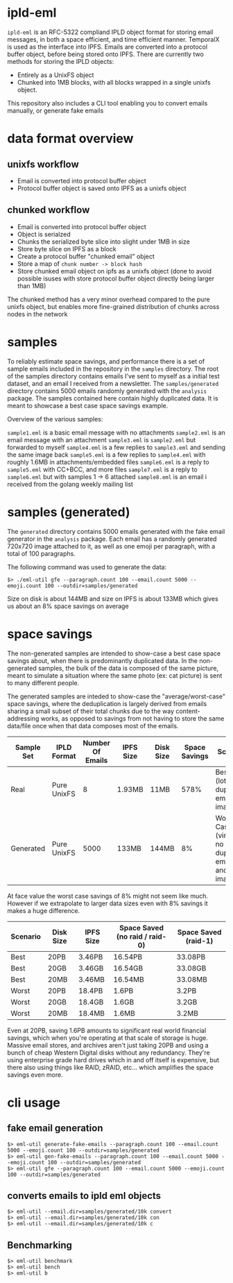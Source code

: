 # ipld-eml

`ipld-eml` is an RFC-5322 compliand IPLD object format for storing email messages, in both a space efficient, and time efficient manner. TemporalX is used as the interface into IPFS. Emails are converted into a protocol buffer object, before being stored onto IPFS. There are currently two methods for storing the IPLD objects:

* Entirely as a UnixFS object
* Chunked into 1MB blocks, with all blocks wrapped in a single unixfs object.

This repository also includes a CLI tool enabling you to convert emails manually, or generate fake emails

# data format overview

## unixfs workflow

* Email is converted into protocol buffer object
* Protocol buffer object is saved onto IPFS as a unixfs object

## chunked workflow

* Email is converted into protocol buffer object
* Object is serialzed
* Chunks the serialized byte slice into slight under 1MB in size
* Store byte slice on IPFS as a block
* Create a protocol buffer "chunked email" object
* Store a map of `chunk number -> block hash`
* Store chunked email object on ipfs as a unixfs object (done to avoid possible isuses with store protocol buffer object directly being larger than 1MB)

The chunked method has a very minor overhead compared to the pure unixfs object, but enables more fine-grained distribution of chunks across nodes in the network

# samples

To reliably estimate space savings, and performance there is a set of sample emails included in the repository in the `samples` directory. The root of the samples directory contains emails I've sent to myself as a initial test dataset, and an email I received from a newsletter. The `samples/generated` directory contains 5000 emails randomly generated with the `analysis` package. The samples contained here contain highly duplicated data. It is meant to showcase a best case space savings example.

Overview of the various samples:

`sample1.eml` is a basic email message with no attachments
`sample2.eml` is an email message with an attachment
`sample3.eml` is `sample2.eml` but forwarded to myself
`sample4.eml` is a few replies to `sample3.eml` and sending the same image back
`sample5.eml` is a few replies to `sample4.eml` with roughly 1.6MB in attachments/embedded files
`sample6.eml` is a reply to `sample5.eml` with CC+BCC, and more files
`sample7.eml` is a reply to `sample6.eml` but with samples 1 -> 6 attached
`sample8.eml` is an email i received from the golang weekly mailing list

# samples (generated)

The `generated` directory contains 5000 emails generated with the fake email generator in the `analysis` package. Each email has a randomly generated 720x720 image attached to it, as well as one emoji per paragraph, with a total of 100 paragraphs. 

The following command was used to generate the data:

```shell
$> ./eml-util gfe --paragraph.count 100 --email.count 5000 --emoji.count 100 --outdir=samples/generated
```

Size on disk is about 144MB and size on IPFS is about 133MB which gives us about an 8% space savings on average

# space savings

The non-generated samples are intended to show-case a best case space savings about, when there is predominantly duplicated data. In the non-generated samples, the bulk of the data is composed of the same picture, meant to simulate a situation where the same photo (ex: cat picture) is sent to many different people. 

The generated samples are inteded to show-case the "average/worst-case" space savings, where the deduplication is largely derived from emails sharing a small subset of their total chunks due to the way content-addressing works, as opposed to savings from not having to store the same data/file once when that data composes most of the emails.

| Sample Set | IPLD Format | Number Of Emails | IPFS Size | Disk Size | Space Savings | Scenario |
|------------|-------------|------------------|-----------|-----------|---------------|----------|
| Real | Pure UnixFS | 8 | 1.93MB | 11MB | 578% | Best Case (lots of duplicated emails + images) |
| Generated | Pure UnixFS | 5000 | 133MB | 144MB | 8% | Worst Case (virtually no duplicated emails and images) | 

At face value the worst case savings of 8% might not seem like much. However if we extrapolate to larger data sizes even with 8% savings it makes a huge difference.

| Scenario | Disk Size | IPFS Size | Space Saved (no raid / raid-0) | Space Saved (raid-1)
|----------|-----------|-----------|-------------|------|
| Best | 20PB | 3.46PB | 16.54PB | 33.08PB
| Best | 20GB | 3.46GB | 16.54GB | 33.08GB
| Best | 20MB | 3.46MB | 16.54MB | 33.08MB
| Worst | 20PB | 18.4PB | 1.6PB | 3.2PB
| Worst | 20GB | 18.4GB | 1.6GB | 3.2GB
| Worst | 20MB | 18.4MB | 1.6MB | 3.2MB

Even at 20PB, saving 1.6PB amounts to significant real world financial savings, which when you're operating at that scale of storage is huge. Massive email stores, and archives aren't just taking 20PB and using a bunch of cheap Western Digital disks without any redundancy. They're using enterprise grade hard drives which in and off itself is expensive, but there also using things like RAID, zRAID, etc... which amplifies the space savings even more.

# cli usage

## fake email generation

```shell
$> eml-util generate-fake-emails --paragraph.count 100 --email.count 5000 --emoji.count 100 --outdir=samples/generated
$> eml-util gen-fake-emails --paragraph.count 100 --email.count 5000 --emoji.count 100 --outdir=samples/generated
$> eml-util gfe --paragraph.count 100 --email.count 5000 --emoji.count 100 --outdir=samples/generated
```

## converts emails to ipld eml objects

```shell
$> eml-util --email.dir=samples/generated/10k convert
$> eml-util --email.dir=samples/generated/10k con
$> eml-util --email.dir=samples/generated/10k c
```
## Benchmarking

```shell
$> eml-util benchmark
$> eml-util bench
$> eml-util b
```